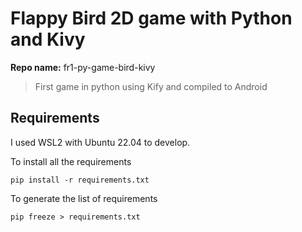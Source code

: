 
# Flappy Bird 2D game with Python and Kivy

**Repo name:** fr1-py-game-bird-kivy

> First game in python using Kify and compiled to Android

## Requirements

I used WSL2 with Ubuntu 22.04 to develop. 


To install all the requirements
```
pip install -r requirements.txt
```
To generate the list of requirements
```
pip freeze > requirements.txt
```
